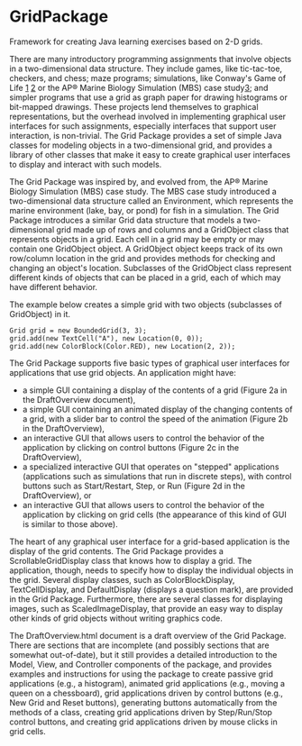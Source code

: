 # GridPackage
Framework for creating Java learning exercises based on 2-D grids.

There are many introductory programming assignments that involve objects in a 
two-dimensional data structure.  They include games, like tic-tac-toe,
checkers, and chess; maze programs; simulations, like Conway's Game of
Life
[1](https://en.wikipedia.org/wiki/Conway's_Game_of_Life "Wikipedia article")
[2](http://web.archive.org/web/20090603015231/http://ddi.cs.uni-potsdam.de/HyFISCH/Produzieren/lis_projekt/proj_gamelife/ConwayScientificAmerican.htm
"Martin Gardner's Scientific American article")
or the AP® Marine Biology Simulation (MBS) case
study[3](http://www.cs.kzoo.edu/AP/MBS/ "MBS home page");
and simpler programs that use a grid as graph paper for
drawing histograms or bit-mapped drawings.  These projects lend themselves to
graphical representations, but the overhead involved in implementing graphical
user interfaces for such assignments, especially interfaces that support user
interaction, is non-trivial.  The Grid Package provides a set of simple Java
classes for modeling objects in a two-dimensional grid, and provides a library
of other classes that make it easy to create graphical user interfaces to
display and interact with such models.

The Grid Package was inspired by, and evolved from, the AP® Marine Biology 
Simulation (MBS) case study.  The MBS case study introduced a two-dimensional 
data structure called an Environment, which represents the marine environment
(lake, bay, or pond) for fish in a simulation.  The Grid Package introduces a
similar Grid data structure that models a two-dimensional grid made up of rows
and columns and a GridObject class that represents objects in a grid.  Each
cell in a grid may be empty or may contain one GridObject object. A GridObject
object keeps track of its own row/column location in the grid and provides
methods for checking and changing an object's location.  Subclasses of the
GridObject class represent different kinds of objects that can be placed in a
grid, each of which may have different behavior.

The example below creates a 
simple grid with two objects (subclasses of GridObject) in it.

    Grid grid = new BoundedGrid(3, 3);
    grid.add(new TextCell("A"), new Location(0, 0));
    grid.add(new ColorBlock(Color.RED), new Location(2, 2));

The Grid Package supports five basic types of graphical user interfaces for 
applications that use grid objects.  An application might have:

- a simple GUI containing a display of the contents of a grid (Figure 2a in the DraftOverview document),
- a simple GUI containing an animated display of the changing contents of a 
grid, with a slider bar to control the speed of the animation (Figure 2b in the DraftOverview),
- an interactive GUI that allows users to control the behavior of the 
application by clicking on control buttons (Figure 2c in the
DraftOverview),
- a specialized interactive GUI that operates on "stepped" applications 
(applications such as simulations that run in discrete steps), with control 
buttons such as Start/Restart, Step, or Run (Figure 2d in the
DraftOverview), or
- an interactive GUI that allows users to control the behavior of the 
application by clicking on grid cells (the appearance of this kind of GUI is
similar to those above).

The heart of any graphical user interface for a grid-based application is the 
display of the grid contents.  The Grid Package provides a
ScrollableGridDisplay class that knows how to display a grid.  The application,
though, needs to specify how to display the individual objects in the grid.
Several display classes, such as ColorBlockDisplay,
TextCellDisplay, and DefaultDisplay (displays a question mark), are provided in
the Grid Package.  Furthermore, there are several classes for displaying
images, such as ScaledImageDisplay, that provide an easy way to display other
kinds of grid objects without writing graphics code.

The DraftOverview.html document is a draft overview of the Grid Package.
There are sections that are incomplete (and possibly sections that are
somewhat out-of-date), but it still provides a detailed introduction to
the Model, View, and Controller components of the package, and provides
examples and instructions for using the package to create passive grid
applications (e.g., a histogram), animated grid applications (e.g.,
moving a queen on a chessboard), grid applications driven by control buttons
(e.g., New Grid and Reset buttons), generating buttons automatically
from the methods of a class, creating grid applications driven by
Step/Run/Stop control buttons, and creating grid applications driven by
mouse clicks in grid cells.

